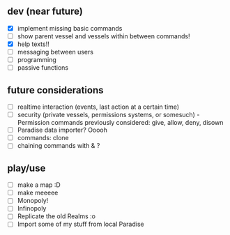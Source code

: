 ## dev (near future)

- [x] implement missing basic commands
- [ ] show parent vessel and vessels within between commands!
- [x] help texts!!
- [ ] messaging between users
- [ ] programming
- [ ] passive functions

## future considerations

- [ ] realtime interaction (events, last action at a certain time)
- [ ] security (private vessels, permissions systems, or somesuch)
      - Permission commands previously considered: give, allow, deny, disown
- [ ] Paradise data importer? Ooooh
- [ ] commands: clone
- [ ] chaining commands with & ?

## play/use

- [ ] make a map :D
- [ ] make meeeee
- [ ] Monopoly!
- [ ] Infinopoly
- [ ] Replicate the old Realms :o
- [ ] Import some of my stuff from local Paradise
